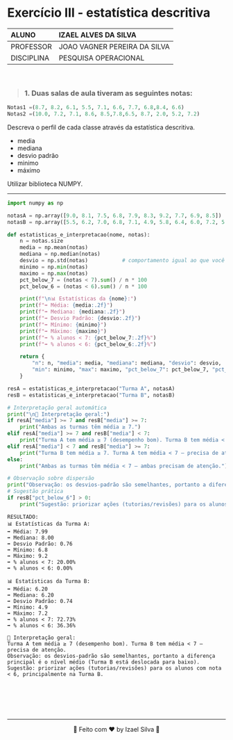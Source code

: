 # Exercício III - estatística descritiva

|   ALUNO       |   IZAEL ALVES DA SILVA   |
|:---------------|:--------------------------|
|   PROFESSOR    |   JOAO VAGNER PEREIRA DA SILVA          |
|   DISCIPLINA  |   PESQUISA OPERACIONAL |

<br>

> ### 1. Duas salas de aula tiveram as seguintes notas:

```py
Notas1 =(8.7, 8.2, 6.1, 5.5, 7.1, 6.6, 7.7, 6.8,8.4, 6.6)
Notas2 =(10.0, 7.2, 7.1, 8.6, 8.5,7.8,6.5, 8.7, 2.0, 5.2, 7.2)
```

Descreva  o perfil de cada classe através da estatística descritiva.

- media
- mediana
- desvio padrão
- minimo
- máximo

Utilizar biblioteca NUMPY.

---

```py
import numpy as np

notasA = np.array([9.0, 8.1, 7.5, 6.8, 7.9, 8.3, 9.2, 7.7, 6.9, 8.5])
notasB = np.array([5.5, 6.2, 7.0, 6.8, 7.1, 4.9, 5.8, 6.4, 6.0, 7.2, 5.3])

def estatisticas_e_interpretacao(nome, notas):
    n = notas.size
    media = np.mean(notas)
    mediana = np.median(notas)
    desvio = np.std(notas)           # comportamento igual ao que você usou antes
    minimo = np.min(notas)
    maximo = np.max(notas)
    pct_below_7 = (notas < 7).sum() / n * 100
    pct_below_6 = (notas < 6).sum() / n * 100

    print(f"\n📊 Estatísticas da {nome}:")
    print(f"➡ Média: {media:.2f}")
    print(f"➡ Mediana: {mediana:.2f}")
    print(f"➡ Desvio Padrão: {desvio:.2f}")
    print(f"➡ Mínimo: {minimo}")
    print(f"➡ Máximo: {maximo}")
    print(f"➡ % alunos < 7: {pct_below_7:.2f}%")
    print(f"➡ % alunos < 6: {pct_below_6:.2f}%")

    return {
        "n": n, "media": media, "mediana": mediana, "desvio": desvio,
        "min": minimo, "max": maximo, "pct_below_7": pct_below_7, "pct_below_6": pct_below_6
    }

resA = estatisticas_e_interpretacao("Turma A", notasA)
resB = estatisticas_e_interpretacao("Turma B", notasB)

# Interpretação geral automática
print("\n📌 Interpretação geral:")
if resA["media"] >= 7 and resB["media"] >= 7:
    print("Ambas as turmas têm média ≥ 7.")
elif resA["media"] >= 7 and resB["media"] < 7:
    print("Turma A tem média ≥ 7 (desempenho bom). Turma B tem média < 7 — precisa de atenção.")
elif resA["media"] < 7 and resB["media"] >= 7:
    print("Turma B tem média ≥ 7. Turma A tem média < 7 — precisa de atenção.")
else:
    print("Ambas as turmas têm média < 7 — ambas precisam de atenção.")

# Observação sobre dispersão
print("Observação: os desvios-padrão são semelhantes, portanto a diferença principal é o nível médio (Turma B está deslocada para baixo).")
# Sugestão prática
if resB["pct_below_6"] > 0:
    print("Sugestão: priorizar ações (tutorias/revisões) para os alunos com nota < 6, principalmente na Turma B.")
```

```
RESULTADO:
📊 Estatísticas da Turma A:
➡ Média: 7.99
➡ Mediana: 8.00
➡ Desvio Padrão: 0.76
➡ Mínimo: 6.8
➡ Máximo: 9.2
➡ % alunos < 7: 20.00%
➡ % alunos < 6: 0.00%

📊 Estatísticas da Turma B:
➡ Média: 6.20
➡ Mediana: 6.20
➡ Desvio Padrão: 0.74
➡ Mínimo: 4.9
➡ Máximo: 7.2
➡ % alunos < 7: 72.73%
➡ % alunos < 6: 36.36%

📌 Interpretação geral:
Turma A tem média ≥ 7 (desempenho bom). Turma B tem média < 7 — precisa de atenção.
Observação: os desvios-padrão são semelhantes, portanto a diferença principal é o nível médio (Turma B está deslocada para baixo).
Sugestão: priorizar ações (tutorias/revisões) para os alunos com nota < 6, principalmente na Turma B.
```

<div align="center">
   <br>
   <br>
   <br>
   <br>
   <hr>
   👋 Feito com ❤️ by Izael Silva 👋
</div>